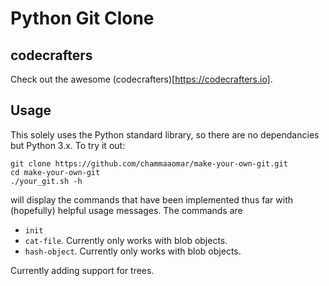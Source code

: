 # Python Git Clone

## codecrafters

Check out the awesome (codecrafters)[https://codecrafters.io].

## Usage
This solely uses the Python standard library, so there are no dependancies but Python 3.x. To try it out:
```
git clone https://github.com/chammaaomar/make-your-own-git.git
cd make-your-own-git
./your_git.sh -h
```

will display the commands that have been implemented thus far with (hopefully) helpful usage messages. The commands are

- `init`
- `cat-file`. Currently only works with blob objects.
- `hash-object`. Currently only works with blob objects.

Currently adding support for trees.
